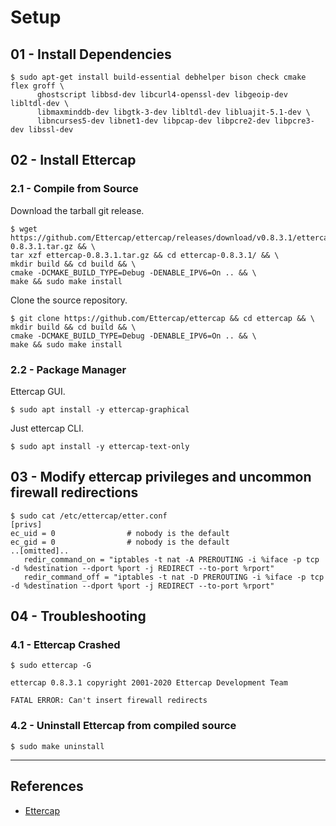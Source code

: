 # Setup

## 01 - Install Dependencies

```
$ sudo apt-get install build-essential debhelper bison check cmake flex groff \
      ghostscript libbsd-dev libcurl4-openssl-dev libgeoip-dev libltdl-dev \
      libmaxminddb-dev libgtk-3-dev libltdl-dev libluajit-5.1-dev \
      libncurses5-dev libnet1-dev libpcap-dev libpcre2-dev libpcre3-dev libssl-dev
```

## 02 - Install Ettercap

### 2.1 - Compile from Source

Download the tarball git release.

```
$ wget https://github.com/Ettercap/ettercap/releases/download/v0.8.3.1/ettercap-0.8.3.1.tar.gz && \
tar xzf ettercap-0.8.3.1.tar.gz && cd ettercap-0.8.3.1/ && \
mkdir build && cd build && \
cmake -DCMAKE_BUILD_TYPE=Debug -DENABLE_IPV6=On .. && \
make && sudo make install
```

Clone the source repository.

```
$ git clone https://github.com/Ettercap/ettercap && cd ettercap && \
mkdir build && cd build && \
cmake -DCMAKE_BUILD_TYPE=Debug -DENABLE_IPV6=On .. && \
make && sudo make install
```

### 2.2 - Package Manager

Ettercap GUI.

```
$ sudo apt install -y ettercap-graphical
```

Just ettercap CLI.

```
$ sudo apt install -y ettercap-text-only
```

## 03 - Modify ettercap privileges and uncommon firewall redirections

```
$ sudo cat /etc/ettercap/etter.conf
[privs]
ec_uid = 0                # nobody is the default
ec_gid = 0                # nobody is the default
..[omitted]..
   redir_command_on = "iptables -t nat -A PREROUTING -i %iface -p tcp -d %destination --dport %port -j REDIRECT --to-port %rport"
   redir_command_off = "iptables -t nat -D PREROUTING -i %iface -p tcp -d %destination --dport %port -j REDIRECT --to-port %rport"
```

## 04 - Troubleshooting

### 4.1 - Ettercap Crashed

```
$ sudo ettercap -G

ettercap 0.8.3.1 copyright 2001-2020 Ettercap Development Team

FATAL ERROR: Can't insert firewall redirects
```

### 4.2 - Uninstall Ettercap from compiled source

```
$ sudo make uninstall
```

---
## References

- [Ettercap](https://github.com/Ettercap/ettercap)